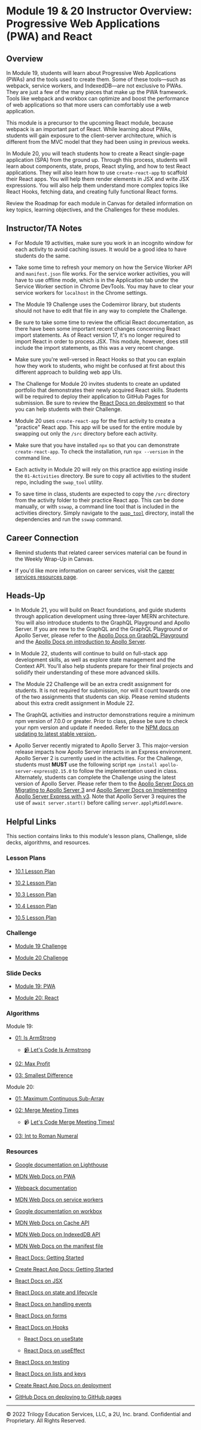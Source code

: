 # Module 19 & 20 Instructor Overview: Progressive Web Applications (PWA) and React

## Overview

In Module 19, students will learn about Progressive Web Applications (PWAs) and the tools used to create them. Some of these tools&mdash;such as webpack, service workers, and IndexedDB&mdash;are not exclusive to PWAs. They are just a few of the many pieces that make up the PWA framework. Tools like webpack and workbox can optimize and boost the performance of web applications so that more users can comfortably use a web application.

This module is a precursor to the upcoming React module, because webpack is an important part of React. While learning about PWAs, students will gain exposure to the client-server architecture, which is different from the MVC model that they had been using in previous weeks.

In Module 20, you will teach students how to create a React single-page application (SPA) from the ground up. Through this process, students will learn about components, state, props, React styling, and how to test React applications. They will also learn how to use `create-react-app` to scaffold their React apps. You will help them render elements in JSX and write JSX expressions. You will also help them understand more complex topics like React Hooks, fetching data, and creating fully functional React forms.

Review the Roadmap for each module in Canvas for detailed information on key topics, learning objectives, and the Challenges for these modules.

## Instructor/TA Notes

* For Module 19 activities, make sure you work in an incognito window for each activity to avoid caching issues. It would be a good idea to have students do the same.

* Take some time to refresh your memory on how the Service Worker API and `manifest.json` file works. For the service worker activities, you will have to use offline mode, which is in the Application tab under the Service Worker section in Chrome DevTools. You may have to clear your service workers for `localhost` in the Chrome settings.

* The Module 19 Challenge uses the Codemirror library, but students should not have to edit that file in any way to complete the Challenge.

* Be sure to take some time to review the official React documentation, as there have been some important recent changes concerning React import statements. As of React version 17, it's no longer required to import React in order to process JSX. This module, however, does still include the import statements, as this was a very recent change.

* Make sure you're well-versed in React Hooks so that you can explain how they work to students, who might be confused at first about this different approach to building web app UIs.

* The Challenge for Module 20 invites students to create an updated portfolio that demonstrates their newly acquired React skills. Students will be required to deploy their application to GitHub Pages for submission. Be sure to review the [React Docs on deployment](https://create-react-app.dev/docs/deployment/#github-pages) so that you can help students with their Challenge.

* Module 20 uses `create-react-app` for the first activity to create a "practice" React app. This app will be used for the entire module by swapping out only the `/src` directory before each activity.

* Make sure that you have installed `npx` so that you can demonstrate `create-react-app`. To check the installation, run `npx --version` in the command line.

* Each activity in Module 20 will rely on this practice app existing inside the `01-Activities` directory. Be sure to copy all activities to the student repo, including the `swap_tool` utility.

* To save time in class, students are expected to copy the `/src` directory from the activity folder to their practice React app. This can be done manually, or with `sswap`, a command line tool that is included in the activities directory. Simply navigate to the [`swap_tool`](../../../../01-Class-Content/20-React/01-Activities/swap_tool/README.md) directory, install the dependencies and run the `sswap` command.

## Career Connection

* Remind students that related career services material can be found in the Weekly Wrap-Up in Canvas.

* If you'd like more information on career services, visit the [career services resources page](https://careernetwork.2u.com/?utm_medium=Academics&utm_source=boot_camp/).

## Heads-Up

* In Module 21, you will build on React foundations, and guide students through application development using three-layer MERN architecture.  You will also introduce students to the GraphQL Playground and Apollo Server. If you are new to the GraphQL and the GraphQL Playground or Apollo Server, please refer to the [Apollo Docs on GraphQL Playground](https://www.apollographql.com/docs/apollo-server/testing/graphql-playground/) and the [Apollo Docs on introduction to Apollo Server](https://www.apollographql.com/docs/apollo-server/).

* In Module 22, students will continue to build on full-stack app development skills, as well as explore state management and the Context API. You'll also help students prepare for their final projects and solidify their understanding of these more advanced skills.

* The Module 22 Challenge will be an extra credit assignment for students. It is not required for submission, nor will it count towards one of the two assignments that students can skip. Please remind students about this extra credit assignment in Module 22.

* The GraphQL activities and instructor demonstrations require a minimum npm version of 7.0.0 or greater. Prior to class, please be sure to check your npm version and update if needed. Refer to the [NPM docs on updating to latest stable version.](https://docs.npmjs.com/try-the-latest-stable-version-of-npm).

* Apollo Server recently migrated to Apollo Server 3. This major-version release impacts how Apollo Server interacts in an Express environment. Apollo Server 2 is currently used in the activities. For the Challenge, students must **MUST** use the following script `npm install apollo-server-express@2.15.0` to follow the implementation used in class.  Alternately, students can complete the Challenge using the latest version of Apollo Server. Please refer them to the [Apollo Server Docs on Migrating to Apollo Server 3](https://www.apollographql.com/docs/apollo-server/migration/#nodejs) and [Apollo Server Docs on Implementing Apollo Server Express with v3](https://www.apollographql.com/docs/apollo-server/integrations/middleware/#apollo-server-express). Note that Apollo Server 3 requires the use of `await server.start()` before calling `server.applyMiddleware`.

## Helpful Links

This section contains links to this module's lesson plans, Challenge, slide decks, algorithms, and resources.

### Lesson Plans

  * [10.1 Lesson Plan](./01-Day/01-Day-LessonPlan.md)

  * [10.2 Lesson Plan](./02-Day/02-Day-LessonPlan.md)

  * [10.3 Lesson Plan](./03-Day/03-Day-LessonPlan.md)

  * [10.4 Lesson Plan](./04-Day/04-Day-LessonPlan.md)

  * [10.5 Lesson Plan](./05-Day/05-Day-LessonPlan.md)

### Challenge

  * [Module 19 Challenge](../../../01-Class-Content/19-PWA/02-Challenge)

  * [Module 20 Challenge](../../../01-Class-Content/20-React/02-Challenge)

### Slide Decks

  * [Module 19: PWA](https://docs.google.com/presentation/d/1ygFpytpyJrXNxNbUs-eW0F996kgM-zi4a_WyxNlC2xs/edit?usp=sharing)

  * [Module 20: React](https://docs.google.com/presentation/d/1LeJL4oLTOTTmKL_kKRMQBijRic4zTgBuk2bJ3el_Dn8/edit?usp=sharing)

### Algorithms

Module 19:

  * [01: Is ArmStrong](../../../01-Class-Content/19-PWA/03-Algorithms/01-is-armstrong/)

    * [📹 Let's Code Is Armstrong](https://2u-20.wistia.com/medias/qpq5grsk37)

  * [02: Max Profit](../../../01-Class-Content/19-PWA/03-Algorithms/02-max-profit/)

  * [03: Smallest Difference](../../../01-Class-Content/19-PWA/03-Algorithms/03-smallest-difference/)

Module 20:

* [01: Maximum Continuous Sub-Array](./../../../01-Class-Content/20-React/03-Algorithms/01-maximum-continuous-subarray/)

* [02: Merge Meeting Times](./../../../01-Class-Content/20-React/03-Algorithms/02-merge-meeting-times/)

  * 📹 [Let's Code Merge Meeting Times!](https://2u-20.wistia.com/medias/rsyvzd1cxl)

* [03: Int to Roman Numeral](./../../../01-Class-Content/20-React/03-Algorithms/03-int-to-roman/)

### Resources

* [Google documentation on Lighthouse](https://developers.google.com/web/tools/lighthouse)

* [MDN Web Docs on PWA](https://developer.mozilla.org/en-US/docs/Web/Progressive_web_apps)

* [Webpack documentation](https://webpack.js.org/concepts/)

* [MDN Web Docs on service workers](https://developer.mozilla.org/en-US/docs/Web/API/Service_Worker_API)

* [Google documentation on workbox](https://developers.google.com/web/tools/workbox)

* [MDN Web Docs on Cache API](https://developer.mozilla.org/en-US/docs/Web/API/Cache)

* [MDN Web Docs on IndexedDB API](https://developer.mozilla.org/en-US/docs/Web/API/IndexedDB_API)

* [MDN Web Docs on the manifest file](https://developer.mozilla.org/en-US/docs/Mozilla/Add-ons/WebExtensions/manifest.json)

* [React Docs: Getting Started](https://reactjs.org/docs/getting-started.html)

* [Create React App Docs: Getting Started](https://create-react-app.dev/docs/getting-started/)

* [React Docs on JSX](https://reactjs.org/docs/introducing-jsx.html)

* [React Docs on state and lifecycle](https://reactjs.org/docs/state-and-lifecycle.html)

* [React Docs on handling events](https://reactjs.org/docs/handling-events.html)

* [React Docs on forms](https://reactjs.org/docs/forms.html)

* [React Docs on Hooks](https://reactjs.org/docs/hooks-intro.html)

  * [React Docs on useState](https://reactjs.org/docs/hooks-state.html)

  * [React Docs on useEffect](https://reactjs.org/docs/hooks-effect.html)

* [React Docs on testing](https://reactjs.org/docs/testing.html)

* [React Docs on lists and keys](https://reactjs.org/docs/lists-and-keys.html)

* [Create React App Docs on deployment](https://create-react-app.dev/docs/deployment)

* [GitHub Docs on deploying to GitHub pages](https://docs.github.com/en/free-pro-team@latest/github/working-with-github-pages/creating-a-github-pages-site)

---
© 2022 Trilogy Education Services, LLC, a 2U, Inc. brand. Confidential and Proprietary. All Rights Reserved.
